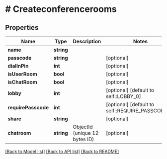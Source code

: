 # # Createconferencerooms

## Properties

Name | Type | Description | Notes
------------ | ------------- | ------------- | -------------
**name** | **string** |  |
**passcode** | **string** |  | [optional]
**dialInPin** | **int** |  | [optional]
**isUserRoom** | **bool** |  | [optional]
**isChatRoom** | **bool** |  | [optional]
**lobby** | **int** |  | [optional] [default to self::LOBBY_0]
**requirePasscode** | **int** |  | [optional] [default to self::REQUIRE_PASSCODE_0]
**share** | **string** |  | [optional]
**chatroom** | **string** | ObjectId (unique 12 bytes ID) | [optional]

[[Back to Model list]](../../README.md#models) [[Back to API list]](../../README.md#endpoints) [[Back to README]](../../README.md)
